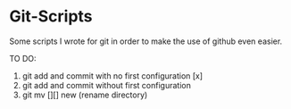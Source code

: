# Git-Scripts
Some scripts I wrote for git in order to make the use of github even easier.

TO DO:

1. git add and commit with no first configuration  [x]
2. git add and commit without first configuration
3. git mv [][] new (rename directory)
